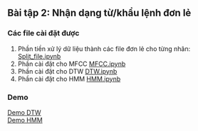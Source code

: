 ## Bài tập 2: Nhận dạng từ/khẩu lệnh đơn lẻ
### Các file cài đặt được
1. Phần tiền xử lý dữ liệu thành các file đơn lẻ cho từng nhãn: [Split_file.ipynb](./Split_file.ipynb)
1. Phần cài đặt cho MFCC [MFCC.ipynb](./MFCC.ipynb)
2. Phần cài đặt cho DTW [DTW.ipynb](./DTW.ipynb) 
3. Phần cài đặt cho HMM [HMM.ipynb](./HMM.ipynb) 
### Demo
[Demo DTW](https://youtu.be/BfcXN7NVGg8) <br/>
[Demo HMM](https://youtu.be/tKhEp90bcP8)
